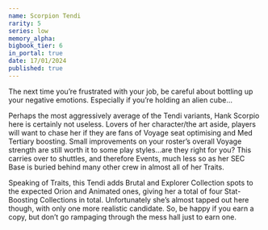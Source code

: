 ```yaml
---
name: Scorpion Tendi
rarity: 5
series: low
memory_alpha:
bigbook_tier: 6
in_portal: true
date: 17/01/2024
published: true
---
```


The next time you’re frustrated with your job, be careful about bottling up your negative emotions. Especially if you’re holding an alien cube…

Perhaps the most aggressively average of the Tendi variants, Hank Scorpio here is certainly not useless. Lovers of her character/the art aside, players will want to chase her if they are fans of Voyage seat optimising and Med Tertiary boosting. Small improvements on your roster’s overall Voyage strength are still worth it to some play styles…are they right for you? This carries over to shuttles, and therefore Events, much less so as her SEC Base is buried behind many other crew in almost all of her Traits. 

Speaking of Traits, this Tendi adds Brutal and Explorer Collection spots to the expected Orion and Animated ones, giving her a total of four Stat-Boosting Collections in total. Unfortunately she’s almost tapped out here though, with only one more realistic candidate. So, be happy if you earn a copy, but don’t go rampaging through the mess hall just to earn one.
